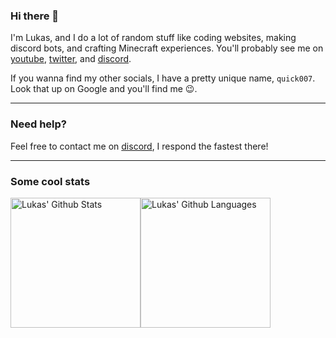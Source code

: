 ### Hi there 👋

I'm Lukas, and I do a lot of random stuff like coding websites, making discord bots, and crafting Minecraft experiences. You'll probably see me on [youtube](https://www.youtube.com/channel/UCz4sh4dNpNHtqD80TvOZL-A), [twitter](https://twitter.com/quick007yt), and [discord](https://dsc.bio/LukasK).

If you wanna find my other socials, I have a pretty unique name, `quick007`. Look that up on Google and you'll find me :wink:.

---

### Need help?

Feel free to contact me on [discord](https://dsc.bio/quick007), I respond the fastest there!

---

### Some cool stats

<div style="display: flex;">
<img src="https://readme-stats-gules.vercel.app/api?username=quick007&bg_color=30,45CAFF,FF1B6B&show_icons=true&count_private=true&title_color=fff&text_color=fff&icon_color=3d34eb&hide_border=true&border_radius=10" alt="Lukas' Github Stats" style="height: 13rem" />
 <img src="https://readme-stats-gules.vercel.app/api/top-langs/?username=quick007&layout=donut&count_private=true&hide_border=true&bg_color=000&title_color=fff&text_color=fff&icon_color=3d34eb&border_radius=10" alt="Lukas' Github Languages" style="height: 13rem;" />
</div>




<!--
**LukasmanMHdude/LukasmanMHdude** is a ✨ _special_ ✨ repository because its `README.md` (this file) appears on your GitHub profile.

Here are some ideas to get you started:

- 🔭 I’m currently working on ...
- 🌱 I’m currently learning ...
- 👯 I’m looking to collaborate on ...
- 🤔 I’m looking for help with ...
- 💬 Ask me about ...
- 📫 How to reach me: ...
- 😄 Pronouns: ...
- ⚡ Fun fact: ...
-->
